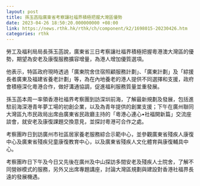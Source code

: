 ```yaml
---
layout: post
title: 孫玉菡指廣東省考察讓社福界積極把握大灣區優勢
date: 2023-04-26 18:50:20.000000000 +08:00
link: https://news.rthk.hk/rthk/ch/component/k2/1698015-20230426.htm
categories: rthk
---
```


勞工及福利局局長孫玉菡說，廣東省三日考察讓社福界積極把握粵港澳大灣區的優勢，期望為安老及康復服務擴容增量，為港人增加優質選項。

他表示，特區政府現時透過「廣東院舍住宿照顧服務計劃」、「廣東計劃」及「綜援長者廣東及福建省養老計劃」等，為在內地養老的港人提供不同選擇和支援，政府會積極深化粵港合作，做好溝通協調，促進福利服務質量並重發展。

孫玉菡本周一率領香港社福界考察團到訪深圳前海，了解最新規劃及發展，包括進駐前海深港青年夢工場的初創企業，以及為青年提供的創業支援；下午在廣州聯同大灣區九市民政局出席由廣東省民政廳主持的「粵港心連心•社福開新篇」交流座談會，就安老及康復課題交換意見，並探討粵港可合作之處。

考察團昨日到訪廣州市社區居家養老服務綜合示範中心，並參觀廣東省殘疾人康復中心及廣東省殘疾兒童康復教育中心，以及廣東省殘疾人文化體育與康復輔具中心。

考察團昨日下午及今日又先後在廣州及中山探訪多間安老及殘疾人士院舍，了解不同營辦模式的服務，另外又出席專題講座，討論大灣區規劃與建設對香港社福界長遠的發展機遇。
